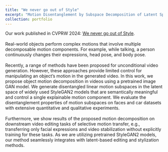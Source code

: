 ```yaml
---
title: "We never go out of Style"
excerpt: "Motion Disentanglement by Subspace Decomposition of Latent Space.<br/><br/><img src='/images/cvprw2023.gif' width='600' height='269'>"
collection: portfolio
---
```


Our work published in CVPRW 2024: [We never go out of Style](https://rishubhpar.github.io/motionstyle/).
<br><br>
Real-world objects perform complex motions that involve multiple decomposable motion components. For example, while talking, a person continuously changes their expressions, head pose, and body pose.
<br><br>
Recently, a range of methods have been proposed for unconditional video generation. However, these approaches provide limited control for manipulating an object’s motion in the generated video. In this work, we propose object motion decomposition in videos using a pretrained image GAN model. We generate disentangled linear motion subspaces in the latent space of widely used StyleGAN2 models that are semantically meaningful and control a single explainable motion component. We evaluate the disentanglement properties of motion subspaces on faces and car datasets with extensive quantitative and qualitative experiments.
<br><br>
Furthermore, we show results of the proposed motion decomposition on downstream video editing tasks of selective motion transfer, e.g., transferring only facial expressions and video stabilization without explicitly training for these tasks. As we are utilizing pretrained StyleGAN2 models, our method seamlessly integrates with latent-based editing and stylization methods.


